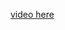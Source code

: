 

[video here](https://drive.google.com/file/d/14JH1s4SRjn1tZ9rYJ_OqAF1BWkfURFYU/view?usp=sharing)


